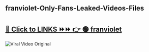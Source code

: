 
 ## franviolet-Only-Fans-Leaked-Videos-Files

# <h2><a href="https://mediaupload.pro?franviolet">🔗 Click to LINKS ⏩⏩ 👉 🟢 franviolet </a></h2>

<a href="https://mediaupload.pro?franviolet" rel="nofollow" data-target="animated-image.originalLink"><img src="https://i.ibb.co.com/xMMVF88/686577567.gif" alt="Viral Video Original" style="max-width: 100%; display: inline-block;" data-target="animated-image.originalImage"></a>